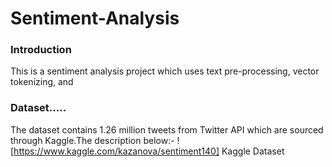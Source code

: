 # Sentiment-Analysis

### Introduction
This is a sentiment analysis project which uses text pre-processing, vector tokenizing, and 

### Dataset.....
The dataset contains 1.26 million tweets from Twitter API which are sourced through Kaggle.The description below:-
  ![https://www.kaggle.com/kazanova/sentiment140] Kaggle Dataset


